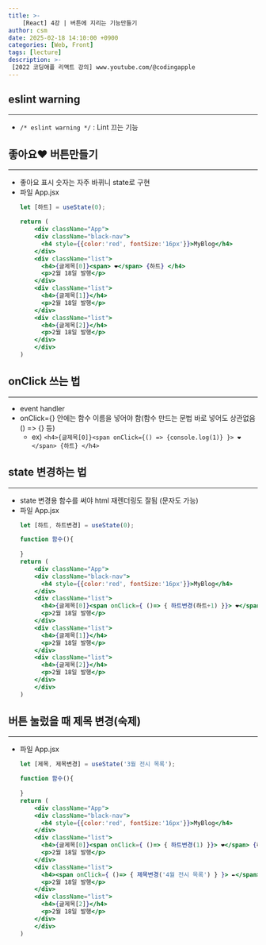 ```yaml
---
title: >-
    [React] 4강 | 버튼에 지리는 기능만들기
author: csm
date: 2025-02-18 14:10:00 +0900
categories: [Web, Front]
tags: [lecture]
description: >-
 [2022 코딩애플 리액트 강의] www.youtube.com/@codingapple
---
```


## eslint warning
---
- `/* eslint warning */` : Lint 끄는 기능

## 좋아요❤️ 버튼만들기
---
- 좋아요 표시 숫자는 자주 바뀌니 state로 구현
- 파일 App.jsx
    ```jsx
    let [하트] = useState(0);

    return (
        <div className="App">
        <div className="black-nav">
          <h4 style={{color:'red', fontSize:'16px'}}>MyBlog</h4>
        </div>
        <div className="list">
          <h4>{글제목[0]}<span> ❤️</span> {하트} </h4>
          <p>2월 18일 발행</p>
        </div>
        <div className="list">
          <h4>{글제목[1]}</h4>
          <p>2월 18일 발행</p>
        </div>
        <div className="list">
          <h4>{글제목[2]}</h4>
          <p>2월 18일 발행</p>
        </div>
        </div>
    )
    ```
## onClick 쓰는 법
---
- event handler
- onClick={} 안에는 함수 이름을 넣어야 함(함수 만드는 문법 바로 넣어도 상관없음 () => {} 등)
    - ex) `<h4>{글제목[0]}<span onClick={() => {console.log(1)} }> ❤️</span> {하트} </h4>`  

  
## state 변경하는 법
---
- state 변경용 함수를 써야 html 재렌더링도 잘됨 (문자도 가능)
- 파일 App.jsx
    ```jsx
    let [하트, 하트변경] = useState(0);

    function 함수(){
      
    }
    return (
        <div className="App">
        <div className="black-nav">
          <h4 style={{color:'red', fontSize:'16px'}}>MyBlog</h4>
        </div>
        <div className="list">
          <h4>{글제목[0]}<span onClick={ ()=> { 하트변경(하트+1) }}> ❤️</span> {하트} </h4>
          <p>2월 18일 발행</p>
        </div>
        <div className="list">
          <h4>{글제목[1]}</h4>
          <p>2월 18일 발행</p>
        </div>
        <div className="list">
          <h4>{글제목[2]}</h4>
          <p>2월 18일 발행</p>
        </div>
        </div>
    )
    ```
## 버튼 눌렀을 때 제목 변경(숙제)
---
- 파일 App.jsx
    ```jsx
    let [제목, 제목변경] = useState('3월 전시 목록');

    function 함수(){
      
    }
    return (
        <div className="App">
        <div className="black-nav">
          <h4 style={{color:'red', fontSize:'16px'}}>MyBlog</h4>
        </div>
        <div className="list">
          <h4>{글제목[0]}<span onClick={ ()=> { 하트변경(1) }}> ❤️</span> {하트} </h4>
          <p>2월 18일 발행</p>
        </div>
        <div className="list">
          <h4><span onClick={ ()=> { 제목변경('4월 전시 목록') } }> ✒️</span> {제목}</h4>
          <p>2월 18일 발행</p>
        </div>
        <div className="list">
          <h4>{글제목[2]}</h4>
          <p>2월 18일 발행</p>
        </div>
        </div>
    )
    ```